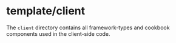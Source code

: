 template/client
===============

The `client` directory contains all framework-types and cookbook components used in the client-side code.